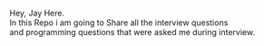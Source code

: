 Hey, Jay Here.<br>
In this Repo i am going to Share all the interview questions  <br>and programming questions that were asked me during interview.
